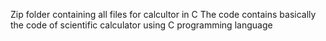 Zip folder containing all files for calcultor in C
The code contains basically the code of scientific calculator using C programming language 
